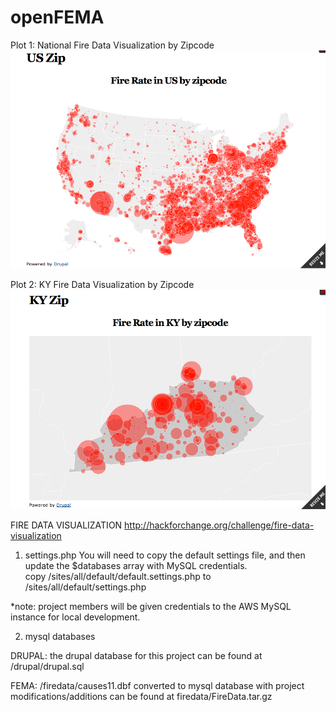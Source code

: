 openFEMA
========
Plot 1: National Fire Data Visualization by Zipcode
![plot of us_by_zip.jpg](https://github.com/msusol/openFEMA/blob/master/screenshots/us_by_zip.jpg)

Plot 2: KY Fire Data Visualization by Zipcode
![plot of ky_by_zip.jpg](https://github.com/msusol/openFEMA/blob/master/screenshots/ky_by_zip.jpg)

FIRE DATA VISUALIZATION
http://hackforchange.org/challenge/fire-data-visualization

1) settings.php
You will need to copy the default settings file, and then update the $databases array with MySQL credentials.<br>
copy /sites/all/default/default.settings.php to /sites/all/default/settings.php

*note: project members will be given credentials to the AWS MySQL instance for local development.


2) mysql databases

DRUPAL: the drupal database for this project can be found at /drupal/drupal.sql

FEMA: /firedata/causes11.dbf converted to mysql database with project modifications/additions can be found at firedata/FireData.tar.gz
